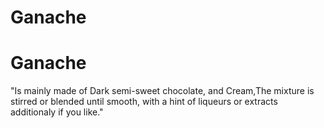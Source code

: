 # Ganache
# Ganache
"Is mainly made of Dark semi-sweet chocolate, and Cream,The mixture is stirred or blended until smooth, with a hint of liqueurs or extracts additionaly if you like."
